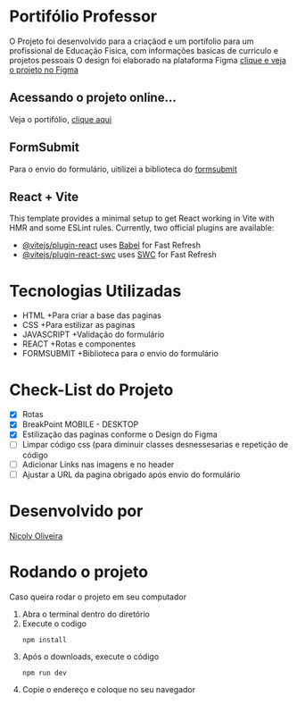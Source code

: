 # Portifólio Professor 
O Projeto foi desenvolvido para a criaçãod e um portifolio para um profissional de Educação Fisica, com informações basicas de curriculo e projetos pessoais
O design foi elaborado na plataforma Figma [clique e veja o projeto no Figma](https://www.figma.com/file/q4EHIrn1BGFRm49Wb9q89v/Portifolio-Allan?type=design&node-id=3-14&mode=design&t=7LLxJkZOMhIAMCvU-0)

## Acessando o projeto online...
Veja o portifólio, [clique aqui](https://allankelwin-portifolio.netlify.app/)


## FormSubmit
Para o envio do formulário, uitilizei a biblioteca do [formsubmit](https://formsubmit.co/services)

## React + Vite

This template provides a minimal setup to get React working in Vite with HMR and some ESLint rules.
Currently, two official plugins are available:

- [@vitejs/plugin-react](https://github.com/vitejs/vite-plugin-react/blob/main/packages/plugin-react/README.md) uses [Babel](https://babeljs.io/) for Fast Refresh
- [@vitejs/plugin-react-swc](https://github.com/vitejs/vite-plugin-react-swc) uses [SWC](https://swc.rs/) for Fast Refresh

# Tecnologias Utilizadas
+ HTML
  +Para criar a base das paginas
+ CSS
  +Para estilizar as paginas
+ JAVASCRIPT
  +Validação do formulário
+ REACT
  +Rotas e componentes
+ FORMSUBMIT
  +Biblioteca para o envio do formulário

# Check-List do Projeto
- [X] Rotas
- [X] BreakPoint MOBILE - DESKTOP
- [X] Estilização das paginas conforme o Design do Figma
- [ ] Limpar código css (para diminuir classes desnessesarias e repetição de código
- [ ] Adicionar Links nas imagens e no header
- [ ] Ajustar a URL da pagina obrigado após envio do formulário

# Desenvolvido por 
[Nicoly Oliveira](https://www.linkedin.com/in/nicoly-oliveira-santos-7917bb1b8/)

# Rodando o projeto
Caso queira rodar o projeto em seu computador
1. Abra o terminal dentro do diretório
2. Execute o codigo
   ~~~node
   npm install
   ~~~
3. Após o downloads, execute o código
   ~~~node
   npm run dev
   ~~~
4. Copie o endereço e coloque no seu navegador
